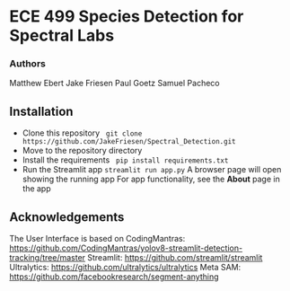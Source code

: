 # ECE 499 Species Detection for Spectral Labs
### Authors
Matthew Ebert 
Jake Friesen
Paul Goetz 
Samuel Pacheco 

## Installation
 * Clone this repository
 ``` git clone https://github.com/JakeFriesen/Spectral_Detection.git```
 * Move to the repository directory
 * Install the requirements
 ``` pip install requirements.txt```
 * Run the Streamlit app
 ```streamlit run app.py```
 A browser page will open showing the running app
 For app functionality, see the **About** page in the app


## Acknowledgements
The User Interface is based on CodingMantras: https://github.com/CodingMantras/yolov8-streamlit-detection-tracking/tree/master
Streamlit: https://github.com/streamlit/streamlit
Ultralytics: https://github.com/ultralytics/ultralytics
Meta SAM: https://github.com/facebookresearch/segment-anything


